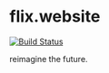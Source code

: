 # flix.website

[![Build Status](https://travis-ci.org/flix-industries/flix.website.svg?branch=master)](https://travis-ci.org/flix-industries/flix.website)

reimagine the future.